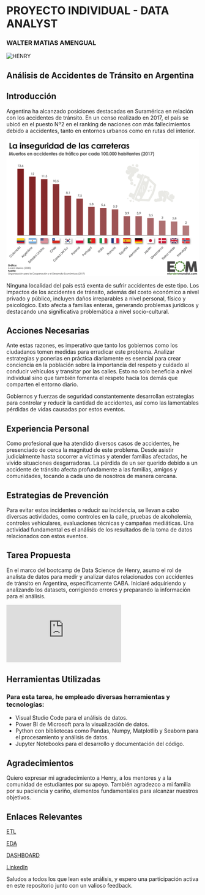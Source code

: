 # PROYECTO INDIVIDUAL - DATA ANALYST
### WALTER MATIAS AMENGUAL

![HENRY](https://assets.soyhenry.com/henry-landing/assets/Henry/logo-white.png)

## Análisis de Accidentes de Tránsito en Argentina

## Introducción

Argentina ha alcanzado posiciones destacadas en Suramérica en relación con los accidentes de tránsito. En un censo realizado en 2017, el país se ubicó en el puesto Nº2 en el ranking de naciones con más fallecimientos debido a accidentes, tanto en entornos urbanos como en rutas del interior.

![RANKING](assets/muertes-accidentes-trafico-mundo.png)

Ninguna localidad del país está exenta de sufrir accidentes de este tipo. Los impactos de los accidentes de tránsito, además del costo económico a nivel privado y público, incluyen daños irreparables a nivel personal, físico y psicológico. Esto afecta a familias enteras, generando problemas jurídicos y destacando una significativa problemática a nivel socio-cultural.

## Acciones Necesarias

Ante estas razones, es imperativo que tanto los gobiernos como los ciudadanos tomen medidas para erradicar este problema. Analizar estrategias y ponerlas en práctica diariamente es esencial para crear conciencia en la población sobre la importancia del respeto y cuidado al conducir vehículos y transitar por las calles. Esto no solo beneficia a nivel individual sino que también fomenta el respeto hacia los demás que comparten el entorno diario.

Gobiernos y fuerzas de seguridad constantemente desarrollan estrategias para controlar y reducir la cantidad de accidentes, así como las lamentables pérdidas de vidas causadas por estos eventos.

## Experiencia Personal

Como profesional que ha atendido diversos casos de accidentes, he presenciado de cerca la magnitud de este problema. Desde asistir judicialmente hasta socorrer a víctimas y atender familias afectadas, he vivido situaciones desgarradoras. La pérdida de un ser querido debido a un accidente de tránsito afecta profundamente a las familias, amigos y comunidades, tocando a cada uno de nosotros de manera cercana.

## Estrategias de Prevención

Para evitar estos incidentes o reducir su incidencia, se llevan a cabo diversas actividades, como controles en la calle, pruebas de alcoholemia, controles vehiculares, evaluaciones técnicas y campañas mediáticas. Una actividad fundamental es el análisis de los resultados de la toma de datos relacionados con estos eventos.

## Tarea Propuesta

En el marco del bootcamp de Data Science de Henry, asumo el rol de analista de datos para medir y analizar datos relacionados con accidentes de tránsito en Argentina, especificamente CABA. Iniciaré adquiriendo y analizando los datasets, corrigiendo errores y preparando la información para el análisis.

![CABA](https://github.com/KamusDroid/PI_DA_SiniestrosViales/blob/main/mapa_obitos.html)

## Herramientas Utilizadas

### Para esta tarea, he empleado diversas herramientas y tecnologías:

* Visual Studio Code para el análisis de datos.
* Power BI de Microsoft para la visualización de datos.
* Python con bibliotecas como Pandas, Numpy, Matplotlib y Seaborn para el procesamiento y análisis de datos.
* Jupyter Notebooks para el desarrollo y documentación del código.

## Agradecimientos

Quiero expresar mi agradecimiento a Henry, a los mentores y a la comunidad de estudiantes por su apoyo. También agradezco a mi familia por su paciencia y cariño, elementos fundamentales para alcanzar nuestros objetivos.

## Enlaces Relevantes
[ETL](https://github.com/KamusDroid/PI_DA_SiniestrosViales/blob/main/ETL.ipynb)

[EDA](https://github.com/KamusDroid/PI_DA_SiniestrosViales/blob/main/EDA.ipynb)

[DASHBOARD](https://github.com/KamusDroid/PI_DA_SiniestrosViales/blob/main/DASHBOARD.pbix)

[LinkedIn](https://www.linkedin.com/in/sumakorama/)

Saludos a todos los que lean este análisis, y espero una participación activa en este repositorio junto con un valioso feedback.
